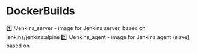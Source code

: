 # DockerBuilds
1️⃣ /Jenkins_server - image for Jenkins server, based on jenkins/jenkins:alpine
2️⃣ /Jenkins_agent - image for Jenkins agent (slave), based on 
